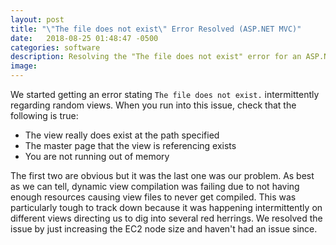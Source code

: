 ```yaml
---
layout: post
title: "\"The file does not exist\" Error Resolved (ASP.NET MVC)"
date:   2018-08-25 01:48:47 -0500
categories: software
description: Resolving the "The file does not exist" error for an ASP.NET MVC view
image: 
---
```


We started getting an error stating `The file does not exist.` intermittently regarding random views. When you run into this issue, check that the following is true:
* The view really does exist at the path specified
* The master page that the view is referencing exists
* You are not running out of memory

The first two are obvious but it was the last one was our problem. As best as we can tell, dynamic view compilation was failing due to not having enough resources causing view files to never get compiled. This was particularly tough to track down because it was happening intermittently on different views directing us to dig into several red herrings. We resolved the issue by just increasing the EC2 node size and haven't had an issue since.